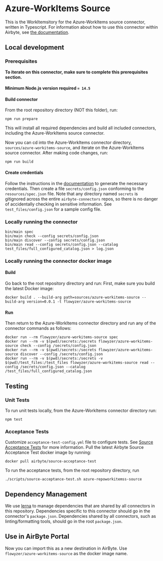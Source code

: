 # Azure-WorkItems Source

This is the WorkItemsitory for the Azure-WorkItems source connector, written in Typescript.
For information about how to use this connector within Airbyte, see [the
documentation](https://docs.airbyte.io/integrations/sources/azure-workitems).

## Local development

### Prerequisites

**To iterate on this connector, make sure to complete this prerequisites
section.**

#### Minimum Node.js version required `= 14.5`

#### Build connector

From the root repository directory (NOT this folder), run:

```
npm run prepare
```

This will install all required dependencies and build all included connectors,
including the Azure-WorkItems source connector.

Now you can cd into the Azure-WorkItems connector directory, `sources/azure-workitems-source`,
and iterate on the Azure-WorkItems source connector. After making code changes, run:

```
npm run build
```

#### Create credentials

Follow the instructions in the
[documentation](https://docs.airbyte.io/integrations/sources/azure-workitems) to
generate the necessary credentials. Then create a file `secrets/config.json`
conforming to the `resources/spec.json` file. Note that any directory named
`secrets` is gitignored across the entire `airbyte-connectors` repos, so there is
no danger of accidentally checking in sensitive information. See
`test_files/config.json` for a sample config file.

### Locally running the connector

```
bin/main spec
bin/main check --config secrets/config.json
bin/main discover --config secrets/config.json
bin/main read --config secrets/config.json --catalog test_files/full_configured_catalog.json > log.json
```

### Locally running the connector docker image

#### Build

Go back to the root repository directory and run:
First, make sure you build the latest Docker image:

```
docker build . --build-arg path=sources/azure-workitems-source --build-arg version=0.0.1 -t flowyzer/azure-workitems-source
```

#### Run

Then return to the Azure-WorkItems connector directory and run any of the connector
commands as follows:

```
docker run --rm flowyzer/azure-workitems-source spec
docker run --rm -v $(pwd)/secrets:/secrets flowyzer/azure-workitems-source check --config /secrets/config.json
docker run --rm -v $(pwd)/secrets:/secrets flowyzer/azure-workitems-source discover --config /secrets/config.json
docker run --rm -v $(pwd)/secrets:/secrets -v $(pwd)/test_files:/test_files flowyzer/azure-workitems-source read --config /secrets/config.json --catalog /test_files/full_configured_catalog.json
```

## Testing

### Unit Tests

To run unit tests locally, from the Azure-WorkItems connector directory run:

```
npm test
```

### Acceptance Tests

Customize `acceptance-test-config.yml` file to configure tests. See [Source
Acceptance
Tests](https://docs.airbyte.io/connector-development/testing-connectors/source-acceptance-tests-reference)
for more information.
Pull the latest Airbyte Source Acceptance Test docker image by running:

```
docker pull airbyte/source-acceptance-test
```

To run the acceptance tests, from the root repository directory, run

```
./scripts/source-acceptance-test.sh azure-repoworkitemss-source
```

## Dependency Management

We use [lerna](https://lerna.js.org/) to manage dependencies that are shared by
all connectors in this repository. Dependencies specific to this connector
should go in the connector's `package.json`. Dependencies shared by all
connectors, such as linting/formatting tools, should go in the root
`package.json`.


## Use in AirByte Portal

Now you can import this as a new destination in AirByte. Use `flowyzer/azure-workitems-source` as the docker image name. 